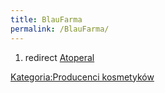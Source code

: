 ```yaml
---
title: BlauFarma
permalink: /BlauFarma/
---
```


1.  redirect [Atoperal](/Atoperal "wikilink")

[Kategoria:Producenci kosmetyków](/Kategoria:Producenci_kosmetyków "wikilink")